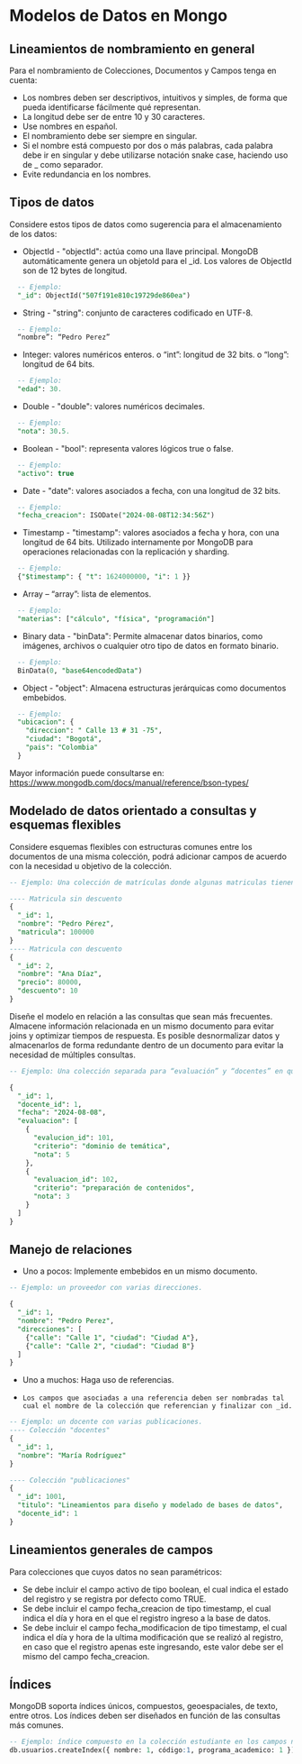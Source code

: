 # Modelos de Datos en Mongo


## Lineamientos de nombramiento en general

Para el nombramiento de Colecciones, Documentos y Campos tenga en cuenta:
-	Los nombres deben ser descriptivos, intuitivos y simples, de forma que pueda identificarse fácilmente qué representan.
-	La longitud debe ser de entre 10 y 30 caracteres.
-	Use nombres en español.
-	El nombramiento debe ser siempre en singular.
-	Si el nombre está compuesto por dos o más palabras, cada palabra debe ir en singular y debe utilizarse notación snake case, haciendo uso de _ como separador.
-	Evite redundancia en los nombres. 


## Tipos de datos

Considere estos tipos de datos como sugerencia para el almacenamiento de los datos:

-	ObjectId - "objectId": actúa como una llave principal. MongoDB automáticamente genera un objetoId para el _id. Los valores de ObjectId son de 12 bytes de longitud. 

```sql
  -- Ejemplo:
  "_id": ObjectId("507f191e810c19729de860ea")
  ```
- String - "string": conjunto de caracteres codificado en UTF-8.  

```sql
  -- Ejemplo:
  “nombre”: “Pedro Perez”
  ```
- Integer: valores numéricos enteros.
 o	“int”: longitud de 32 bits. 
 o	“long”: longitud de 64 bits. 

```sql
  -- Ejemplo:
  "edad": 30.
  ```
- Double - "double": valores numéricos decimales. 

```sql
  -- Ejemplo:
  "nota": 30.5.
  ```
-	Boolean - "bool": representa valores lógicos true o false. 

```sql
  -- Ejemplo:
  "activo": true
  ```
-	Date - "date": valores asociados a fecha, con una longitud de 32 bits.  

```sql
  -- Ejemplo:
  "fecha_creacion": ISODate("2024-08-08T12:34:56Z")
  ```
-	Timestamp - "timestamp": valores asociados a fecha y hora, con una longitud de 64 bits. Utilizado internamente por MongoDB para operaciones relacionadas con la replicación y sharding.

```sql
  -- Ejemplo:
  {"$timestamp": { "t": 1624000000, "i": 1 }}
  ```
-	Array – “array”: lista de elementos.  

```sql
  -- Ejemplo:
  "materias": ["cálculo", "física", "programación"]
  ```
-	Binary data - "binData": Permite almacenar datos binarios, como imágenes, archivos o cualquier otro tipo de datos en formato binario.  

```sql
  -- Ejemplo:
  BinData(0, "base64encodedData")
  ```
-	Object - "object": Almacena estructuras jerárquicas como documentos embebidos. 

```sql
  -- Ejemplo:
  "ubicacion": { 
    "direccion": " Calle 13 # 31 -75", 
    "ciudad": "Bogotá", 
    "pais": "Colombia"
  }

  ```
Mayor información puede consultarse en: https://www.mongodb.com/docs/manual/reference/bson-types/ 

## Modelado de datos orientado a consultas y esquemas flexibles

Considere esquemas flexibles con estructuras comunes entre los documentos de una misma colección, podrá adicionar campos de acuerdo con la necesidad u objetivo de la colección. 

```sql
-- Ejemplo: Una colección de matrículas donde algunas matriculas tienen un campo descuento, pero otros no.

---- Matricula sin descuento
{
  "_id": 1,
  "nombre": "Pedro Pérez",
  "matricula": 100000
}
---- Matricula con descuento
{
  "_id": 2,
  "nombre": "Ana Díaz",
  "precio": 80000,
  "descuento": 10
} 

```
Diseñe el modelo en relación a las consultas que sean más frecuentes. Almacene información relacionada en un mismo documento para evitar joins y optimizar tiempos de respuesta. Es posible desnormalizar datos y almacenarlos de forma redundante dentro de un documento para evitar la necesidad de múltiples consultas.

```sql
-- Ejemplo: Una colección separada para “evaluación” y “docentes” en que es posible almacenar los comentarios directamente dentro de los documentos de docentes.

{
  "_id": 1,
  "docente_id": 1,
  "fecha": "2024-08-08",
  "evaluacion": [
    {
      "evalucion_id": 101,
      "criterio": "dominio de temática",
      "nota": 5
    },
    {
      "evaluacion_id": 102,
      "criterio": "preparación de contenidos",
      "nota": 3
    }
  ]
}
```

## Manejo de relaciones

-	Uno a pocos: Implemente embebidos en un mismo documento.

```sql
-- Ejemplo: un proveedor con varias direcciones.

{
  "_id": 1,
  "nombre": "Pedro Perez",
  "direcciones": [
    {"calle": "Calle 1", "ciudad": "Ciudad A"},
    {"calle": "Calle 2", "ciudad": "Ciudad B"}
  ]
}
```

-	Uno a muchos: Haga uso de referencias.
-	  Los campos que asociadas a una referencia deben ser nombradas tal cual el nombre de la colección que referencian y finalizar con _id.
  
```sql
-- Ejemplo: un docente con varias publicaciones.
---- Colección "docentes"
{
  "_id": 1,
  "nombre": "María Rodríguez"
}

---- Colección "publicaciones"
{
  "_id": 1001,
  "titulo": "Lineamientos para diseño y modelado de bases de datos",
  "docente_id": 1
}
```

## Lineamientos generales de campos

Para colecciones que cuyos datos no sean paramétricos:

- Se debe incluir el campo activo de tipo boolean, el cual indica el estado del registro y se registra por defecto como TRUE.
- Se debe incluir el campo fecha_creacion de tipo timestamp, el cual indica el día y hora en el que el registro ingreso a la base de datos.
- Se debe incluir el campo fecha_modificacion de tipo timestamp, el cual indica el día y hora de la ultima modificación que se realizó al registro, en caso que el registro apenas este ingresando, este valor debe ser el mismo del campo fecha_creacion.

## Índices 

MongoDB soporta índices únicos, compuestos, geoespaciales, de texto, entre otros. Los índices deben ser diseñados en función de las consultas más comunes. 
```sql
-- Ejemplo: índice compuesto en la colección estudiante en los campos nombre, código y programa_academico para mejorar el rendimiento de las búsquedas por estos campos.
db.usuarios.createIndex({ nombre: 1, código:1, programa_academico: 1 });
```
